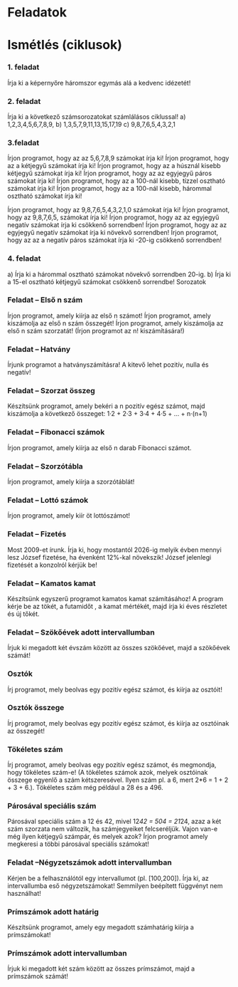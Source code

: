 # Feladatok
# Ismétlés (ciklusok)
### 1. feladat
Írja ki a képernyőre háromszor egymás alá a kedvenc idézetét!
### 2. feladat
Írja ki a következő számsorozatokat számlálásos ciklussal!
a)        1,2,3,4,5,6,7,8,9,
b)        1,3,5,7,9,11,13,15,17,19
c)        9,8,7,6,5,4,3,2,1
### 3.feladat
Írjon programot, hogy az az 5,6,7,8,9 számokat írja ki!
Írjon programot, hogy az a kétjegyű számokat írja ki!
Írjon programot, hogy az a húsznál kisebb kétjegyű számokat írja ki!
Írjon programot, hogy az az egyjegyű páros számokat írja ki!
Írjon programot, hogy az a 100-nál kisebb, tízzel osztható számokat írja ki!
Írjon programot, hogy az a 100-nál kisebb, hárommal osztható számokat írja ki!

Írjon programot, hogy az 9,8,7,6,5,4,3,2,1,0 számokat írja ki!
Írjon programot, hogy az 9,8,7,6,5, számokat írja ki!
Írjon programot, hogy az az egyjegyű negatív számokat írja ki csökkenő sorrendben!
Írjon programot, hogy az az egyjegyű negatív számokat írja ki növekvő sorrendben!
Írjon programot, hogy az az a negatív páros számokat írja ki -20-ig csökkenő sorrendben!
### 4. feladat
a) Írja ki a hárommal osztható számokat növekvő sorrendben 20-ig.
b) Írja ki a 15-el osztható kétjegyű számokat csökkenő sorrendbe!
Sorozatok
### Feladat – Első n szám
Írjon programot, amely kiírja az első n számot! Írjon programot, amely kiszámolja az első n szám összegét!
Írjon programot, amely kiszámolja az első n szám szorzatát! (Írjon programot az n! kiszámítására!)
### Feladat – Hatvány
Írjunk programot a hatványszámításra! A kitevő lehet pozitív, nulla és negatív!
### Feladat – Szorzat összeg
Készítsünk programot, amely bekéri a n pozitív egész számot, majd kiszámolja a következő összeget: 1·2 + 2·3 + 3·4 + 4·5 + ... + n·(n+1)
### Feladat – Fibonacci számok
Írjon programot, amely kiírja az első n darab Fibonacci számot.
### Feladat – Szorzótábla
Írjon programot, amely kiírja a szorzótáblát!
### Feladat – Lottó számok
Írjon programot, amely kiír öt lottószámot!
### Feladat – Fizetés
Most 2009-et írunk. Írja ki, hogy mostantól 2026-ig melyik évben mennyi lesz József fizetése, ha évenként 12%-kal növekszik! József jelenlegi fizetését a konzolról kérjük be!
### Feladat – Kamatos kamat
Készítsünk egyszerű programot kamatos kamat számításához! A program kérje be az tökét, a futamidőt , a kamat mértékét, majd írja ki éves részletet és új tőkét.
### Feladat – Szökőévek adott intervallumban
Írjuk ki megadott két évszám között az összes szökőévet, majd a szökőévek számát!
### Osztók
Írj programot, mely beolvas egy pozitív egész számot, és kiírja az osztóit!
### Osztók összege
Írj programot, mely beolvas egy pozitív egész számot, és kiírja az osztóinak az összegét!
### Tökéletes szám
Írj programot, amely beolvas egy pozitív egész számot, és megmondja, hogy tökéletes szám-e! (A tökéletes számok azok, melyek osztóinak összege egyenlő a szám kétszeresével. Ilyen szám pl. a 6, mert 2*6 = 1 + 2 + 3 + 6.). Tökéletes szám még például a  28 és a 496.
### Párosával speciális szám
Párosával speciális szám a 12 és 42, mivel 12*42 = 504 = 21*24, azaz a két szám szorzata nem változik, ha számjegyeiket felcseréljük. Vajon van-e még ilyen kétjegyű számpár, és melyek azok? Írjon programot amely megkeresi a többi párosával speciális számokat!
### Feladat –Négyzetszámok adott intervallumban
Kérjen be a felhasználótól egy intervallumot (pl. [100,200]). Írja ki, az intervallumba eső négyzetszámokat! Semmilyen beépített függvényt nem használhat!
### Prímszámok adott határig
Készítsünk programot, amely egy megadott számhatárig kiírja a prímszámokat! 
### Prímszámok adott intervallumban
Írjuk ki megadott két szám között az összes prímszámot, majd a prímszámok számát!


